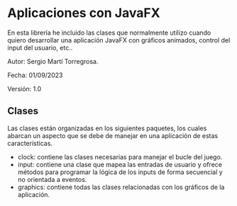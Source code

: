 # Aplicaciones con JavaFX

En esta librería he incluido las clases que normalmente utilizo cuando quiero desarrollar una aplicación JavaFX con gráficos animados, control del input del usuario, etc..

Autor: Sergio Martí Torregrosa.

Fecha: 01/09/2023

Versión: 1.0

## Clases

Las clases están organizadas en los siguientes paquetes, los cuales abarcan un aspecto que se debe de manejar en una aplicación de estas características.

- clock: contiene las clases necesarias para manejar el bucle del juego.
- input: contiene una clase que mapea las entradas de usuario y ofrece métodos para programar la lógica de los inputs de forma secuencial y no orientada a eventos.
- graphics: contiene todas las clases relacionadas con los gráficos de la aplicación.



